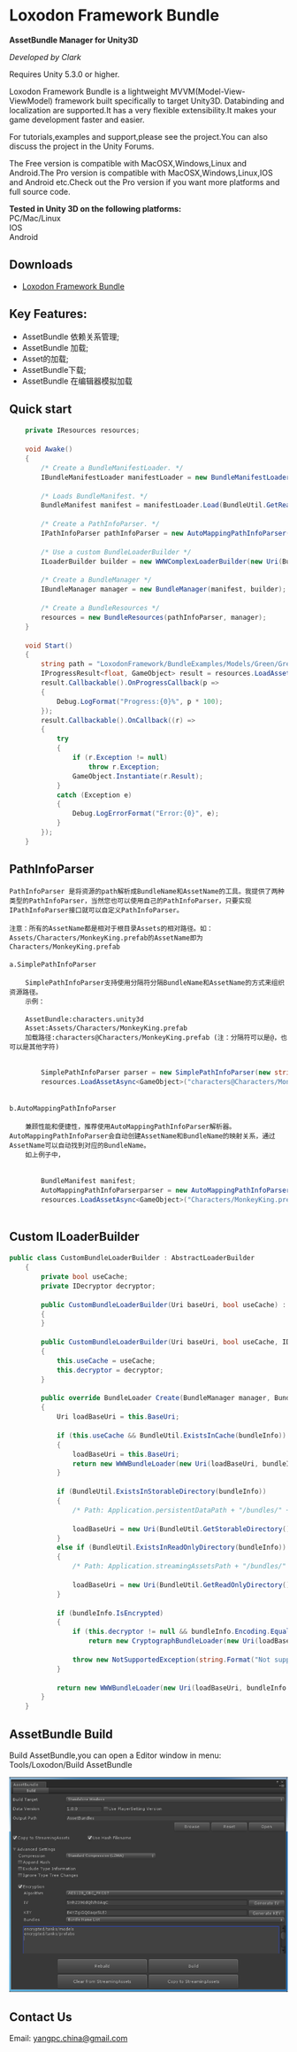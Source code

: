# Loxodon Framework Bundle

**AssetBundle Manager for Unity3D**

*Developed by Clark*

Requires Unity 5.3.0 or higher.

Loxodon Framework Bundle is a lightweight MVVM(Model-View-ViewModel) framework built specifically to target Unity3D.
Databinding and localization are supported.It has a very flexible extensibility.It makes your game development faster and easier.

For tutorials,examples and support,please see the project.You can also discuss the project in the Unity Forums.

The Free version is compatible with MacOSX,Windows,Linux and Android.The Pro version is compatible with MacOSX,Windows,Linux,IOS and Android etc.Check out the Pro version if you want more platforms and full source code.

**Tested in Unity 3D on the following platforms:**  
PC/Mac/Linux  
IOS  
Android

## Downloads  
- [Loxodon Framework Bundle](https://www.assetstore.unity3d.com/#!/content/87419)

## Key Features:
- AssetBundle 依赖关系管理;
- AssetBundle 加载;
- Asset的加载;
- AssetBundle下载;
- AssetBundle 在编辑器模拟加载    

## Quick start

```C#
    private IResources resources;

    void Awake()
    {
        /* Create a BundleManifestLoader. */
        IBundleManifestLoader manifestLoader = new BundleManifestLoader();

        /* Loads BundleManifest. */
        BundleManifest manifest = manifestLoader.Load(BundleUtil.GetReadOnlyDirectory() + BundleSetting.ManifestFilename);

        /* Create a PathInfoParser. */
        IPathInfoParser pathInfoParser = new AutoMappingPathInfoParser(manifest);

        /* Use a custom BundleLoaderBuilder */
        ILoaderBuilder builder = new WWWComplexLoaderBuilder(new Uri(BundleUtil.GetReadOnlyDirectory()), false);

        /* Create a BundleManager */
        IBundleManager manager = new BundleManager(manifest, builder);

        /* Create a BundleResources */
        resources = new BundleResources(pathInfoParser, manager);
    }

    void Start()
    {
        string path = "LoxodonFramework/BundleExamples/Models/Green/Green.prefab";
        IProgressResult<float, GameObject> result = resources.LoadAssetAsync<GameObject>(path);
        result.Callbackable().OnProgressCallback(p =>
        {
            Debug.LogFormat("Progress:{0}%", p * 100);
        });
        result.Callbackable().OnCallback((r) =>
        {
            try
            {
                if (r.Exception != null)
                    throw r.Exception;
                GameObject.Instantiate(r.Result);
            }
            catch (Exception e) 
            { 
                Debug.LogErrorFormat("Error:{0}", e);
            }
        });
    }
```

## PathInfoParser
    PathInfoParser 是将资源的path解析成BundleName和AssetName的工具。我提供了两种类型的PathInfoParser，当然您也可以使用自己的PathInfoParser，只要实现IPathInfoParser接口就可以自定义PathInfoParser。

	注意：所有的AssetName都是相对于根目录Assets的相对路径。如：Assets/Characters/MonkeyKing.prefab的AssetName即为Characters/MonkeyKing.prefab

	a.SimplePathInfoParser

		SimplePathInfoParser支持使用分隔符分隔BundleName和AssetName的方式来组织资源路径。
		示例：

		AssetBundle:characters.unity3d
		Asset:Assets/Characters/MonkeyKing.prefab		
		加载路径:characters@Characters/MonkeyKing.prefab (注：分隔符可以是@，也可以是其他字符)
        
```C#

		SimplePathInfoParser parser = new SimplePathInfoParser(new string[]{"@"});	
		resources.LoadAssetAsync<GameObject>("characters@Characters/MonkeyKing.prefab");
        
```
		
	b.AutoMappingPathInfoParser
		
		兼顾性能和便捷性，推荐使用AutoMappingPathInfoParser解析器。AutoMappingPathInfoParser会自动创建AssetName和BundleName的映射关系，通过AssetName可以自动找到对应的BundleName。
		如上例子中，
        
```C#
        
		BundleManifest manifest;
		AutoMappingPathInfoParserparser = new AutoMappingPathInfoParser(manifest);
		resources.LoadAssetAsync<GameObject>("Characters/MonkeyKing.prefab");
        
```

## Custom ILoaderBuilder

```C#
public class CustomBundleLoaderBuilder : AbstractLoaderBuilder
    {
        private bool useCache;
        private IDecryptor decryptor;

        public CustomBundleLoaderBuilder(Uri baseUri, bool useCache) : this(baseUri, useCache, null)
        {
        }

        public CustomBundleLoaderBuilder(Uri baseUri, bool useCache, IDecryptor decryptor) : base(baseUri)
        {
            this.useCache = useCache;
            this.decryptor = decryptor;
        }

        public override BundleLoader Create(BundleManager manager, BundleInfo bundleInfo, BundleLoader[] dependencies)
        {
            Uri loadBaseUri = this.BaseUri;
            
            if (this.useCache && BundleUtil.ExistsInCache(bundleInfo))
            {
                loadBaseUri = this.BaseUri;
                return new WWWBundleLoader(new Uri(loadBaseUri, bundleInfo.Filename), bundleInfo, dependencies, manager, this.useCache);
            }

            if (BundleUtil.ExistsInStorableDirectory(bundleInfo))
            {
                /* Path: Application.persistentDataPath + "/bundles/" + bundleInfo.Filename  */

                loadBaseUri = new Uri(BundleUtil.GetStorableDirectory());
            }
            else if (BundleUtil.ExistsInReadOnlyDirectory(bundleInfo))
            {
                /* Path: Application.streamingAssetsPath + "/bundles/" + bundleInfo.Filename */

                loadBaseUri = new Uri(BundleUtil.GetReadOnlyDirectory());
            }

            if (bundleInfo.IsEncrypted)
            {
                if (this.decryptor != null && bundleInfo.Encoding.Equals(decryptor.AlgorithmName))
                    return new CryptographBundleLoader(new Uri(loadBaseUri, bundleInfo.Filename), bundleInfo, dependencies, manager, decryptor);

                throw new NotSupportedException(string.Format("Not support the encryption algorithm '{0}'.", bundleInfo.Encoding));
            }

            return new WWWBundleLoader(new Uri(loadBaseUri, bundleInfo.Filename), bundleInfo, dependencies, manager, this.useCache);
        }
    }
```

## AssetBundle Build
Build AssetBundle,you can open a Editor window in menu: Tools/Loxodon/Build AssetBundle

![](Resources/BuildAssetBundle.png)


## Contact Us
Email: [yangpc.china@gmail.com](mailto:yangpc.china@gmail.com) 


